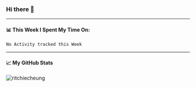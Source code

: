 ### Hi there 👋
---
#### 📊 This Week I Spent My Time On:
<!--START_SECTION:waka-->
```text
No Activity tracked this Week
```
<!--END_SECTION:waka-->
---
#### 📈 My GitHub Stats
<p align="left"> <img src="https://github-readme-stats.vercel.app/api?username=ritchiecheung&show_icons=true&theme=gotham" alt="ritchiecheung" />

